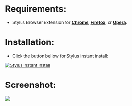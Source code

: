 # Requirements:
 - Stylus Browser Extension for [**Chrome**](https://chrome.google.com/webstore/detail/stylus/clngdbkpkpeebahjckkjfobafhncgmne), [**Firefox**](https://addons.mozilla.org/en-US/firefox/addon/styl-us/), or [**Opera**](https://addons.opera.com/en/extensions/details/stylus/).

# Installation:
 - Click the button bellow for Stylus instant install:

[![Stylus instant install](https://img.shields.io/badge/Instant%20install-zKillboard%20Simple%20Dark-black.svg?style=popout&logoColor=29FDFD&labelColor=606060&logo=Stylus)](https://raw.githubusercontent.com/MadameSolette/Stylus/master/zKillboard.com/zKillboard-simple-dark.user.css)

# Screenshot:
<image src="https://github.com/MadameSolette/Stylus/blob/master/zKillboard.com/images/zKillboard-simple-dark.png">
